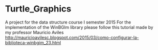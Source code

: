 # Turtle_Graphics
A project for the data structure course I semester 2015
For the implementation of the WinBGIm library please follow this tutorial
made by my professor Mauricio Aviles
http://mauricioavilesc.blogspot.com/2015/03/como-configurar-la-biblioteca-winbgim_23.html
